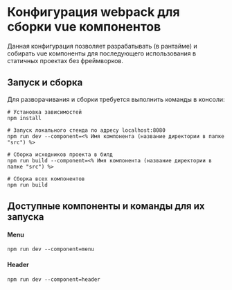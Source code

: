 # Конфигурация webpack для сборки vue компонентов

Данная конфигурация позволяет разрабатывать (в рантайме) и собирать vue компоненты для последующего использования в статичных проектах без фреймворков.

## Запуск и сборка

Для разворачивания и сборки требуется выполнить команды в консоли:

```
# Установка зависимостей
npm install

# Запуск локального стенда по адресу localhost:8080
npm run dev --component=<% Имя компонента (название директории в папке "src") %>

# Сборка исходников проекта в билд
npm run build --component=<% Имя компонента (название директории в папке "src") %>

# Сборка всех компонентов
npm run build
```

## Доступные компоненты и команды для их запуска

#### Menu
```
npm run dev --component=menu
```

#### Header
```
npm run dev --component=header
```